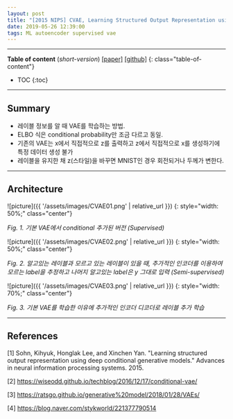```yaml
---
layout: post
title: "[2015 NIPS] CVAE, Learning Structured Output Representation using Deep Conditional Generative Models"
date: 2019-05-26 12:39:00
tags: ML autoencoder supervised vae
---
```


<!--more-->

---

**Table of content** (*short-version*)
[[paper]](https://papers.nips.cc/paper/5775-learning-structured-output-representation-using-deep-conditional-generative-models.pdf) [[github]](https://github.com/timbmg/VAE-CVAE-MNIST)
{: class="table-of-content"}
* TOC
{:toc}

---

## Summary

- 레이블 정보를 알 때 VAE를 학습하는 방법.
- ELBO 식은 conditional probability만 조금 다르고 동일.
- 기존의 VAE는 x에서 직접적으로 z를 출력하고 z에서 직접적으로 x를 생성하기에 특정 데이터 생성 불가
- 레이블을 유지한 채 z(스타일)을 바꾸면 MNIST인 경우 회전되거나 두께가 변한다.

---

## Architecture




![picture]({{ '/assets/images/CVAE01.png' | relative_url }})
{: style="width: 50%;" class="center"} 

*Fig. 1. 기본 VAE에서 conditional 추가된 버전 (Supervised)*





![picture]({{ '/assets/images/CVAE02.png' | relative_url }})
{: style="width: 50%;" class="center"}

*Fig. 2. 알고있는 레이블과 모르고 있는 레이블이 있을 때, 추가적인 인코더를 이용하여 모르는 label을 추정하고 나머지 알고있는 label은 y 그대로 입력 (Semi-supervised)*





![picture]({{ '/assets/images/CVAE03.png' | relative_url }})
{: style="width: 70%;" class="center"}

*Fig. 3. 기본 VAE를 학습한 이유에 추가적인 인코더 디코더로 레이블 추가 학습*




---

## References

[1] Sohn, Kihyuk, Honglak Lee, and Xinchen Yan. "Learning structured output representation using deep conditional generative models." Advances in neural information processing systems. 2015.

[2] https://wiseodd.github.io/techblog/2016/12/17/conditional-vae/

[3] https://ratsgo.github.io/generative%20model/2018/01/28/VAEs/

[4] https://blog.naver.com/stykworld/221377790514
